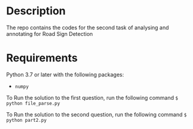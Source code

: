 # Description

The repo contains the codes for the second task of analysing and annotating for Road Sign Detection

# Requirements

Python 3.7 or later with the following packages:

- `numpy`

To Run the solution to the first question, run the following command
`$ python file_parse.py`

To Run the solution to the second question, run the following command
`$ python part2.py`
